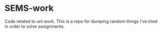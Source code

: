 SEMS-work
=========

Code related to uni work.
This is a repo for dumping random things I've tried in order to solve assignments.
